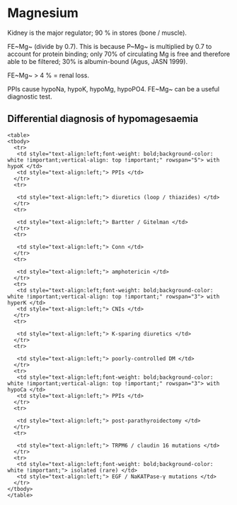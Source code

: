 # Magnesium

Kidney is the major regulator; 90 % in stores (bone / muscle).

FE~Mg~ (divide by 0.7).  This is because P~Mg~ is multiplied by 0.7 to account for protein binding; only 70% of circulating Mg is free and therefore able to be filtered; 30% is albumin-bound (Agus, JASN 1999).  

FE~Mg~ \> 4 % = renal loss.

PPIs cause hypoNa, hypoK, hypoMg, hypoPO4.  FE~Mg~ can be a useful diagnostic test.  

## Differential diagnosis of hypomagesaemia

<!-- +  with hyperK  -->
<!--     +  *CNIs*  -->
<!--     +  *K-sparing diuretics*  -->
<!--     +  *poorly-controlled DM*   -->
<!-- +  with hypoK  -->
<!--     +  *PPIs*  -->
<!--     +  *diuretics (loop / thiazides)*  -->
<!--     +  *Bartter / Gitelman*  -->
<!--     +  *Conn*  -->
<!--     +  *amphotericin*   -->
<!-- +  with hypoCa  -->
<!--     +  *PPIs*  -->
<!--     +  *post-parathyroidectomy*  -->
<!--     +  *TRPM6 / claudin 16 mutations*   -->
<!-- +  isolated (rare)  -->
<!--     +  *EGF / NaKATPase-γ mutations*  -->
    
    <table>
    <tbody>
      <tr>
       <td style="text-align:left;font-weight: bold;background-color: white !important;vertical-align: top !important;" rowspan="5"> with hypoK </td>
       <td style="text-align:left;"> PPIs </td>
      </tr>
      <tr>
       
       <td style="text-align:left;"> diuretics (loop / thiazides) </td>
      </tr>
      <tr>
       
       <td style="text-align:left;"> Bartter / Gitelman </td>
      </tr>
      <tr>
       
       <td style="text-align:left;"> Conn </td>
      </tr>
      <tr>
       
       <td style="text-align:left;"> amphotericin </td>
      </tr>
      <tr>
       <td style="text-align:left;font-weight: bold;background-color: white !important;vertical-align: top !important;" rowspan="3"> with hyperK </td>
       <td style="text-align:left;"> CNIs </td>
      </tr>
      <tr>
       
       <td style="text-align:left;"> K-sparing diuretics </td>
      </tr>
      <tr>
       
       <td style="text-align:left;"> poorly-controlled DM </td>
      </tr>
      <tr>
       <td style="text-align:left;font-weight: bold;background-color: white !important;vertical-align: top !important;" rowspan="3"> with hypoCa </td>
       <td style="text-align:left;"> PPIs </td>
      </tr>
      <tr>
       
       <td style="text-align:left;"> post-parathyroidectomy </td>
      </tr>
      <tr>
       
       <td style="text-align:left;"> TRPM6 / claudin 16 mutations </td>
      </tr>
      <tr>
       <td style="text-align:left;font-weight: bold;background-color: white !important;"> isolated (rare) </td>
       <td style="text-align:left;"> EGF / NaKATPase-γ mutations </td>
      </tr>
    </tbody>
    </table>
    
